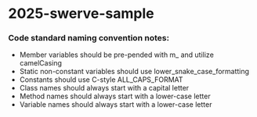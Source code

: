 # 2025-swerve-sample

### Code standard naming convention notes:
* Member variables should be pre-pended with m_ and utilize camelCasing
* Static non-constant variables should use lower_snake_case_formatting
* Constants should use C-style ALL_CAPS_FORMAT
* Class names should always start with a capital letter
* Method names should always start with a lower-case letter
* Variable names should always start with a lower-case letter
